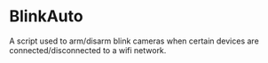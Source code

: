 # BlinkAuto
A script used to arm/disarm blink cameras when certain devices are connected/disconnected to a wifi network.
